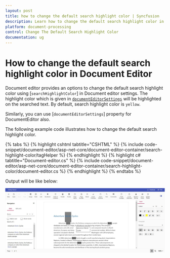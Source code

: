 ```yaml
---
layout: post
title: how to change the default search highlight color | Syncfusion
description: Learn how to change the default search highlight color in ##Platform_Name## Syncfusion Document Editor component.
platform: document-processing
control: Change The Default Search Highlight Color
documentation: ug
---
```


# How to change the default search highlight color in Document Editor

Document editor provides an options to change the default search highlight color using [`searchHighlightColor`] in Document editor settings. The highlight color which is given in [`documentEditorSettings`](https://help.syncfusion.com/cr/aspnetcore-js2/Syncfusion.EJ2.DocumentEditor.DocumentEditorContainer.html#Syncfusion_EJ2_DocumentEditor_DocumentEditorContainer_DocumentEditorSettings) will be highlighted on the searched text. By default, search highlight color is `yellow`.

Similarly, you can use [`documentEditorSettings`] property for DocumentEditor also.

The following example code illustrates how to change the default search highlight color.


{% tabs %}
{% highlight cshtml tabtitle="CSHTML" %}
{% include code-snippet/document-editor/asp-net-core/document-editor-container/search-highlight-color/tagHelper %}
{% endhighlight %}
{% highlight c# tabtitle="Document-editor.cs" %}
{% include code-snippet/document-editor/asp-net-core/document-editor-container/search-highlight-color/document-editor.cs %}
{% endhighlight %}
{% endtabs %}


Output will be like below:

![How to change the default search highlight color](../images/search-color.png)
